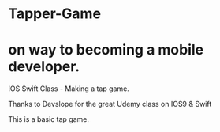 # Tapper-Game
# on way to becoming a mobile developer.
IOS Swift Class - Making a tap game.

Thanks to Devslope for the great Udemy class on IOS9 & Swift

This is a basic tap game.
